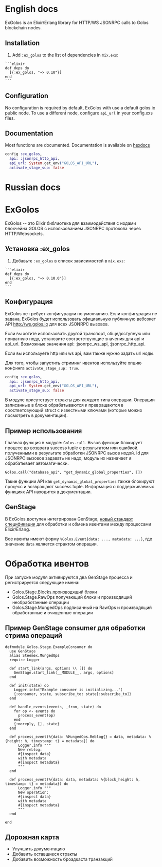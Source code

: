 # English docs

ExGolos is an Elixir/Erlang library for HTTP/WS JSONRPC calls to Golos blockchain nodes.

## Installation

  1. Add `:ex_golos` to the list of dependencies  in `mix.exs`:

    ```elixir
    def deps do
      [{:ex_golos, "~> 0.10"}]
    end
    ```

## Configuration

No configuration is required by default, ExGolos with use a default golos.io public node. To use a different node, configure `api_url` in your config.exs files.

## Documentation

Most functions are documented. Documentation is available on [hexdocs](https://hexdocs.pm/ex_golos/api-reference.html)

```elixir
config :ex_golos,
  api: :jsonrpc_http_api,
  api_url: System.get_env("GOLOS_API_URL"),
  activate_stage_sup: false
```

# Russian docs

# ExGolos

ExGolos -- это Elixir библиотека для взаимодействия с нодами блокчейна GOLOS с использованием JSONRPC протокола через HTTP/Websockets.

## Установка :ex_golos

  1. Добавьте `:ex_golos` в список зависимостей в `mix.exs`:

    ```elixir
    def deps do
      [{:ex_golos, "~> 0.10.0"}]
    end
    ```

## Конфигурация

ExGolos не требует конфигурации по умолчанию. Если конфигурация не задана, ExGolos будет использовать официальную публичную вебсокет API http://ws.golos.io для всех JSONRPC вызовов.

Если вы хотите использовать другой транспорт, общедоступную или приватную ноду, установите соответствующие значения для api и api_url. Возможные значения api: :jsonrpc_ws_api, :jsonrpc_http_api.

Если вы используете http или ws api, вам также нужно задать url ноды.

Для того, чтобы запустить стриминг ивентов используйте опцию конфинга `activate_stage_sup: true`.


```elixir
config :ex_golos,
  api: :jsonrpc_http_api,
  api_url: System.get_env("GOLOS_API_URL"),
  activate_stage_sup: false
```

В модуле присутствует стракты для каждого типа операции. Операции записанные в блоке обрабатываются и превращаются в соостветсвующий struct с известными ключами (которые можно посмотреть в документации).


## Пример использования

Главная функция в модуле: `Golos.call`. Вызов функции блокирует процесс до возврата success tuple с результатом или ошибкой, полученными в результате обработки JSONRPC вызов нодой. Id для JSONRPC вызовов задавать не надо, модуль их назначает и обрабатывает автоматически.

`Golos.call("database_api", "get_dynamic_global_properties", [])`

Такие функции API как `get_dynamic_global_properties` также блокируют процесс и возвращают success tuple. Информация о поддерживаемых функциях API находится в документации.

## GenStage

В ExGolos доступен интегрирован GenStage, [новый стандарт спецификации](http://elixir-lang.org/blog/2016/07/14/announcing-genstage/) для обработки и обмена ивентами между процессами Elixir/Erlang.

Все ивенты имеют форму `%Golos.Event{data: ..., metadata: ...}`, где значение `data` является страктом операции.

# Обработка ивентов

При запуске модуля активируются два GenStage процесса и регистрируется следующие имена:

* Golos.Stage.Blocks.производящий блоки
* Golos.Stage.RawOps получающий блоки и производящий необработанные операции
* Golos.Stage.MungedOps подписанный на RawOps и производящий обработанные и очищенные операции


## Пример GenStage consumer для обработки стрима операций

```
defmodule Golos.Stage.ExampleConsumer do
  use GenStage
  alias Steemex.MungedOps
  require Logger

  def start_link(args, options \\ []) do
    GenStage.start_link(__MODULE__, args, options)
  end

  def init(state) do
    Logger.info("Example consumer is initializing...")
    {:consumer, state, subscribe_to: state[:subscribe_to]}
  end

  def handle_events(events, _from, state) do
    for op <- events do
      process_event(op)
    end
    {:noreply, [], state}
  end

  def process_event(%{data: %MungedOps.Reblog{} = data, metadata: %{height: h, timestamp: t} = metadata}) do
      Logger.info """
      New reblog:
      #{inspect data}
      with metadata
      #{inspect metadata}
      """
  end

  def process_event(%{data: data, metadata: %{block_height: h, timestamp: t} = metadata}) do
      Logger.info """
      New operation:
      #{inspect data}
      with metadata
      #{inspect metadata}
      """
  end

end
```

## Дорожная карта


* Улучшить документацию
* Добавить оставшиеся стракты
* Добавить возможность броадкаста транзакций
